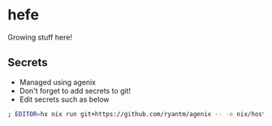 # hefe

Growing stuff here!

## Secrets

- Managed using agenix
- Don't forget to add secrets to git!
- Edit secrets such as below

```bash
; EDITOR=hx nix run git+https://github.com/ryantm/agenix -- -e nix/hosts/corrino/secrets/pretix.age
```

